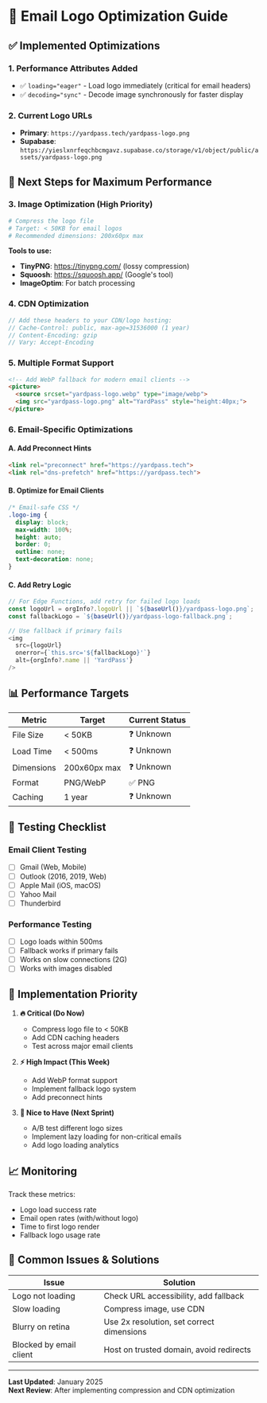 # 🚀 Email Logo Optimization Guide

## ✅ **Implemented Optimizations**

### **1. Performance Attributes Added**
- ✅ `loading="eager"` - Load logo immediately (critical for email headers)
- ✅ `decoding="sync"` - Decode image synchronously for faster display

### **2. Current Logo URLs**
- **Primary**: `https://yardpass.tech/yardpass-logo.png`
- **Supabase**: `https://yieslxnrfeqchbcmgavz.supabase.co/storage/v1/object/public/assets/yardpass-logo.png`

## 🎯 **Next Steps for Maximum Performance**

### **3. Image Optimization (High Priority)**
```bash
# Compress the logo file
# Target: < 50KB for email logos
# Recommended dimensions: 200x60px max
```

**Tools to use:**
- **TinyPNG**: https://tinypng.com/ (lossy compression)
- **Squoosh**: https://squoosh.app/ (Google's tool)
- **ImageOptim**: For batch processing

### **4. CDN Optimization**
```typescript
// Add these headers to your CDN/logo hosting:
// Cache-Control: public, max-age=31536000 (1 year)
// Content-Encoding: gzip
// Vary: Accept-Encoding
```

### **5. Multiple Format Support**
```html
<!-- Add WebP fallback for modern email clients -->
<picture>
  <source srcset="yardpass-logo.webp" type="image/webp">
  <img src="yardpass-logo.png" alt="YardPass" style="height:40px;">
</picture>
```

### **6. Email-Specific Optimizations**

#### **A. Add Preconnect Hints**
```html
<link rel="preconnect" href="https://yardpass.tech">
<link rel="dns-prefetch" href="https://yardpass.tech">
```

#### **B. Optimize for Email Clients**
```css
/* Email-safe CSS */
.logo-img {
  display: block;
  max-width: 100%;
  height: auto;
  border: 0;
  outline: none;
  text-decoration: none;
}
```

#### **C. Add Retry Logic**
```typescript
// For Edge Functions, add retry for failed logo loads
const logoUrl = orgInfo?.logoUrl || `${baseUrl()}/yardpass-logo.png`;
const fallbackLogo = `${baseUrl()}/yardpass-logo-fallback.png`;

// Use fallback if primary fails
<img 
  src={logoUrl} 
  onerror={`this.src='${fallbackLogo}'`}
  alt={orgInfo?.name || 'YardPass'}
/>
```

## 📊 **Performance Targets**

| Metric | Target | Current Status |
|--------|--------|----------------|
| File Size | < 50KB | ❓ Unknown |
| Load Time | < 500ms | ❓ Unknown |
| Dimensions | 200x60px max | ❓ Unknown |
| Format | PNG/WebP | ✅ PNG |
| Caching | 1 year | ❓ Unknown |

## 🧪 **Testing Checklist**

### **Email Client Testing**
- [ ] Gmail (Web, Mobile)
- [ ] Outlook (2016, 2019, Web)
- [ ] Apple Mail (iOS, macOS)
- [ ] Yahoo Mail
- [ ] Thunderbird

### **Performance Testing**
- [ ] Logo loads within 500ms
- [ ] Fallback works if primary fails
- [ ] Works on slow connections (2G)
- [ ] Works with images disabled

## 🔧 **Implementation Priority**

1. **🔥 Critical (Do Now)**
   - Compress logo file to < 50KB
   - Add CDN caching headers
   - Test across major email clients

2. **⚡ High Impact (This Week)**
   - Add WebP format support
   - Implement fallback logo system
   - Add preconnect hints

3. **🎯 Nice to Have (Next Sprint)**
   - A/B test different logo sizes
   - Implement lazy loading for non-critical emails
   - Add logo loading analytics

## 📈 **Monitoring**

Track these metrics:
- Logo load success rate
- Email open rates (with/without logo)
- Time to first logo render
- Fallback logo usage rate

## 🚨 **Common Issues & Solutions**

| Issue | Solution |
|-------|----------|
| Logo not loading | Check URL accessibility, add fallback |
| Slow loading | Compress image, use CDN |
| Blurry on retina | Use 2x resolution, set correct dimensions |
| Blocked by email client | Host on trusted domain, avoid redirects |

---

**Last Updated**: January 2025  
**Next Review**: After implementing compression and CDN optimization


